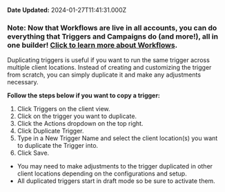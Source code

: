 **Date Updated:** 2024-01-27T11:41:31.000Z

### Note: Now that Workflows are live in all accounts, you can do everything that Triggers and Campaigns do (and more!), all in one builder! [Click to learn more about Workflows](https://help.gohighlevel.com/support/solutions/articles/48001179678-workflow-builder-overview).
  
  
Duplicating triggers is useful if you want to run the same trigger across multiple client locations. Instead of creating and customizing the trigger from scratch, you can simply duplicate it and make any adjustments necessary.

**Follow the steps below if you want to copy a trigger:**

1. Click Triggers on the client view.
2. Click on the trigger you want to duplicate.
3. Click the Actions dropdown on the top right.
4. Click Duplicate Trigger.
5. Type in a New Trigger Name and select the client location(s) you want to duplicate the Trigger into.
6. Click Save.
* You may need to make adjustments to the trigger duplicated in other client locations depending on the configurations and setup.
* All duplicated triggers start in draft mode so be sure to activate them.
